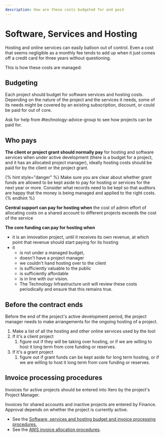 ```yaml
---
description: How are these costs budgeted for and paid
---
```


# Software, Services and Hosting

Hosting and online services can easily balloon out of control. Even a cost that seems negligible as a monthly fee tends to add up when it just comes off a credit card for three years without questioning.

This is how these costs are managed:

## Budgeting

Each project should budget for software services and hosting costs. Depending on the nature of the project and the services it needs, some of its needs might be covered by an existing subscription, discount, or could be paid for out of core.

Ask for help from \#technology-advice-group to see how projects can be paid for. 

## Who pays

**The client or project grant should normally pay** for hosting and software services when under active development \(there is a budget for a project, and it has an allocated project manager\), ideally hosting costs should be paid for by the client or the project grant.

{% hint style="danger" %}
Make sure you are clear about whether grant funds are allowed to be kept aside to pay for hosting or services for the next year or more. Consider what records need to be kept so that auditors are happy that the money is being managed and applied to the right costs.
{% endhint %}

**Central support can pay for hosting when** the cost of admin effort of allocating costs on a shared account to different projects exceeds the cost of the service

**The core funding can pay for hosting when**

* it is an innovation project, until it receives its own revenue, at which point that revenue should start paying for its hosting
* it 
  * is not under a managed budget, 
  * doesn't have a project manager
  * we couldn't hand hosting over to the client
  * is sufficiently valuable to the public
  * is sufficiently affordable
  * is in line with our vision.
  * The Technology Infrastructure unit will review these costs periodically and ensure that this remains true.

## Before the contract ends

Before the end of the project's active development period, the project manager needs to make arrangements for the ongoing hosting of a project.

1. Make a list of all the hosting and other online services used by the tool
2. If it's a client project
   1. figure out if they will be taking over hosting, or if we are willing to host it long term from core funding or reserves.
3. If it's a grant project
   1. figure out if grant funds can be kept aside for long term hosting, or if we are willing to host it long term from core funding or reserves.

## Invoice processing procedures

Invoices for active projects should be entered into Xero by the project's Project Manager.

Invoices for shared accounts and inactive projects are entered by Finance. Approval depends on whether the project is currently active. 

* See the [Software, services and hosting budget and invoice processing procedures.](https://docs.google.com/spreadsheets/d/1CEKZnVxZr7rzhv1LLhoaCV_T3vGdxD8_eNGWti_Udrs/edit#gid=0)
* See the [AWS invoice allocation procedures](allocating-aws-costs-to-a-project.md).

